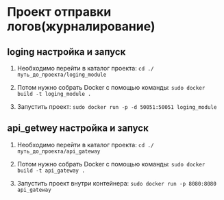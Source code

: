 Проект отправки логов(журналирование)
======================

loging настройка и запуск
-----------------------------

1. Необходимо перейти в каталог проекта:
`cd ./путь_до_проекта/loging_module`

2. Потом нужно собрать Docker с помощью команды:
`sudo docker build -t loging_module .`

3. Запустить проект:
`sudo docker run -p -d 50051:50051 loging_module`  

api_getwey настройка и запуск
-----------------------------

1. Необходимо перейти в каталог проекта:
`cd ./путь_до_проекта/api_gateway`

2. Потом нужно собрать Docker с помощью команды:
`sudo docker build -t api_gateway .`

3. Запустить проект внутри контейнера:
`sudo docker run -p 8080:8080 api_gateway`  

